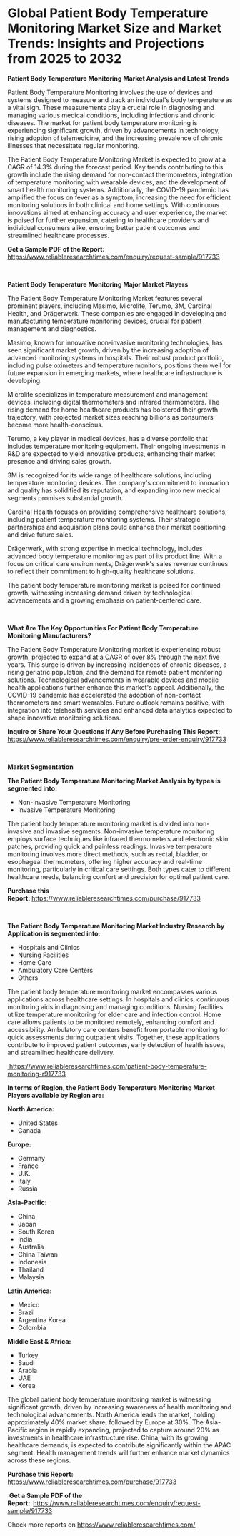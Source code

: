 <p><h1>Global Patient Body Temperature Monitoring Market Size and Market Trends: Insights and Projections from 2025 to 2032</h1></p><p><strong>Patient Body Temperature Monitoring Market Analysis and Latest Trends</strong></p>
<p><p>Patient Body Temperature Monitoring involves the use of devices and systems designed to measure and track an individual's body temperature as a vital sign. These measurements play a crucial role in diagnosing and managing various medical conditions, including infections and chronic diseases. The market for patient body temperature monitoring is experiencing significant growth, driven by advancements in technology, rising adoption of telemedicine, and the increasing prevalence of chronic illnesses that necessitate regular monitoring.</p><p>The Patient Body Temperature Monitoring Market is expected to grow at a CAGR of 14.3% during the forecast period. Key trends contributing to this growth include the rising demand for non-contact thermometers, integration of temperature monitoring with wearable devices, and the development of smart health monitoring systems. Additionally, the COVID-19 pandemic has amplified the focus on fever as a symptom, increasing the need for efficient monitoring solutions in both clinical and home settings. With continuous innovations aimed at enhancing accuracy and user experience, the market is poised for further expansion, catering to healthcare providers and individual consumers alike, ensuring better patient outcomes and streamlined healthcare processes.</p></p>
<p><strong>Get a Sample PDF of the Report:&nbsp;</strong> <a href="https://www.reliableresearchtimes.com/enquiry/request-sample/917733?utm_campaign=3008&utm_medium=2&utm_source=Github&utm_content=ia&utm_term=07032025&utm_id=patient-body-temperature-monitoring">https://www.reliableresearchtimes.com/enquiry/request-sample/917733</a></p>
<p>&nbsp;</p>
<p><strong>Patient Body Temperature Monitoring Major Market Players</strong></p>
<p><p>The Patient Body Temperature Monitoring Market features several prominent players, including Masimo, Microlife, Terumo, 3M, Cardinal Health, and Drägerwerk. These companies are engaged in developing and manufacturing temperature monitoring devices, crucial for patient management and diagnostics.</p><p>Masimo, known for innovative non-invasive monitoring technologies, has seen significant market growth, driven by the increasing adoption of advanced monitoring systems in hospitals. Their robust product portfolio, including pulse oximeters and temperature monitors, positions them well for future expansion in emerging markets, where healthcare infrastructure is developing.</p><p>Microlife specializes in temperature measurement and management devices, including digital thermometers and infrared thermometers. The rising demand for home healthcare products has bolstered their growth trajectory, with projected market sizes reaching billions as consumers become more health-conscious.</p><p>Terumo, a key player in medical devices, has a diverse portfolio that includes temperature monitoring equipment. Their ongoing investments in R&D are expected to yield innovative products, enhancing their market presence and driving sales growth.</p><p>3M is recognized for its wide range of healthcare solutions, including temperature monitoring devices. The company's commitment to innovation and quality has solidified its reputation, and expanding into new medical segments promises substantial growth.</p><p>Cardinal Health focuses on providing comprehensive healthcare solutions, including patient temperature monitoring systems. Their strategic partnerships and acquisition plans could enhance their market positioning and drive future sales.</p><p>Drägerwerk, with strong expertise in medical technology, includes advanced body temperature monitoring as part of its product line. With a focus on critical care environments, Drägerwerk's sales revenue continues to reflect their commitment to high-quality healthcare solutions.</p><p>The patient body temperature monitoring market is poised for continued growth, witnessing increasing demand driven by technological advancements and a growing emphasis on patient-centered care.</p></p>
<p>&nbsp;</p>
<p><strong>What Are The Key Opportunities For Patient Body Temperature Monitoring Manufacturers?</strong></p>
<p><p>The Patient Body Temperature Monitoring market is experiencing robust growth, projected to expand at a CAGR of over 8% through the next five years. This surge is driven by increasing incidences of chronic diseases, a rising geriatric population, and the demand for remote patient monitoring solutions. Technological advancements in wearable devices and mobile health applications further enhance this market's appeal. Additionally, the COVID-19 pandemic has accelerated the adoption of non-contact thermometers and smart wearables. Future outlook remains positive, with integration into telehealth services and enhanced data analytics expected to shape innovative monitoring solutions.</p></p>
<p><strong>Inquire or Share Your Questions If Any Before Purchasing This Report:</strong> <a href="https://www.reliableresearchtimes.com/enquiry/pre-order-enquiry/917733?utm_campaign=3008&utm_medium=2&utm_source=Github&utm_content=ia&utm_term=07032025&utm_id=patient-body-temperature-monitoring">https://www.reliableresearchtimes.com/enquiry/pre-order-enquiry/917733</a></p>
<p>&nbsp;</p>
<p><strong>Market Segmentation</strong></p>
<p><strong>The Patient Body Temperature Monitoring Market Analysis by types is segmented into:</strong></p>
<p><ul><li>Non-Invasive Temperature Monitoring</li><li>Invasive Temperature Monitoring</li></ul></p>
<p><p>The patient body temperature monitoring market is divided into non-invasive and invasive segments. Non-invasive temperature monitoring employs surface techniques like infrared thermometers and electronic skin patches, providing quick and painless readings. Invasive temperature monitoring involves more direct methods, such as rectal, bladder, or esophageal thermometers, offering higher accuracy and real-time monitoring, particularly in critical care settings. Both types cater to different healthcare needs, balancing comfort and precision for optimal patient care.</p></p>
<p><strong>Purchase this Report:&nbsp;</strong><a href="https://www.reliableresearchtimes.com/purchase/917733?utm_campaign=3008&utm_medium=2&utm_source=Github&utm_content=ia&utm_term=07032025&utm_id=patient-body-temperature-monitoring">https://www.reliableresearchtimes.com/purchase/917733</a></p>
<p>&nbsp;</p>
<p><strong>The Patient Body Temperature Monitoring Market Industry Research by Application is segmented into:</strong></p>
<p><ul><li>Hospitals and Clinics</li><li>Nursing Facilities</li><li>Home Care</li><li>Ambulatory Care Centers</li><li>Others</li></ul></p>
<p><p>The patient body temperature monitoring market encompasses various applications across healthcare settings. In hospitals and clinics, continuous monitoring aids in diagnosing and managing conditions. Nursing facilities utilize temperature monitoring for elder care and infection control. Home care allows patients to be monitored remotely, enhancing comfort and accessibility. Ambulatory care centers benefit from portable monitoring for quick assessments during outpatient visits. Together, these applications contribute to improved patient outcomes, early detection of health issues, and streamlined healthcare delivery.</p></p>
<p><a href="https://www.reliableresearchtimes.com/patient-body-temperature-monitoring-r917733?utm_campaign=3008&utm_medium=2&utm_source=Github&utm_content=ia&utm_term=07032025&utm_id=patient-body-temperature-monitoring">&nbsp;https://www.reliableresearchtimes.com/patient-body-temperature-monitoring-r917733</a></p>
<p><strong>In terms of Region, the Patient Body Temperature Monitoring Market Players available by Region are:</strong></p>
<p>
    <p> <strong> North America: </strong>
        <ul>
            <li>United States</li>
            <li>Canada</li>
        </ul>
        </p> 
    <p> <strong> Europe: </strong>
        <ul>
            <li>Germany</li>
            <li>France</li>
            <li>U.K.</li>
            <li>Italy</li>
            <li>Russia</li>
        </ul>
        </p> 
    <p> <strong> Asia-Pacific: </strong>
        <ul>
            <li>China</li>
            <li>Japan</li>
            <li>South Korea</li>
            <li>India</li>
            <li>Australia</li>
            <li>China Taiwan</li>
            <li>Indonesia</li>
            <li>Thailand</li>
            <li>Malaysia</li>
        </ul>
        </p> 
    <p> <strong> Latin America: </strong>
        <ul>
            <li>Mexico</li>
            <li>Brazil</li>
            <li>Argentina Korea</li>
            <li>Colombia</li>
        </ul>
        </p> 
    <p> <strong> Middle East & Africa: </strong>
        <ul>
            <li>Turkey</li>
            <li>Saudi</li>
            <li>Arabia</li>
            <li>UAE</li>
            <li>Korea</li>
        </ul>
    </p>
    </p>
<p><p>The global patient body temperature monitoring market is witnessing significant growth, driven by increasing awareness of health monitoring and technological advancements. North America leads the market, holding approximately 40% market share, followed by Europe at 30%. The Asia-Pacific region is rapidly expanding, projected to capture around 20% as investments in healthcare infrastructure rise. China, with its growing healthcare demands, is expected to contribute significantly within the APAC segment. Health management trends will further enhance market dynamics across these regions.</p></p>
<p><strong>Purchase this Report: </strong><a href="https://www.reliableresearchtimes.com/purchase/917733?utm_campaign=3008&utm_medium=2&utm_source=Github&utm_content=ia&utm_term=07032025&utm_id=patient-body-temperature-monitoring">https://www.reliableresearchtimes.com/purchase/917733</a></p>
<p>&nbsp;<strong>Get a Sample PDF of the Report:&nbsp;&nbsp;</strong><a href="https://www.reliableresearchtimes.com/enquiry/request-sample/917733?utm_campaign=3008&utm_medium=2&utm_source=Github&utm_content=ia&utm_term=07032025&utm_id=patient-body-temperature-monitoring">https://www.reliableresearchtimes.com/enquiry/request-sample/917733</a></p>
<p><strong></strong></p>
<p>Check more reports on <a href="https://www.reliableresearchtimes.com/?utm_campaign=3008&utm_medium=2&utm_source=Github&utm_content=ia&utm_term=07032025&utm_id=patient-body-temperature-monitoring">https://www.reliableresearchtimes.com/</a></p>